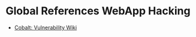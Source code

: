 # Global References WebApp Hacking

- [Cobalt: Vulnerability Wiki](https://www.cobalt.io/vulnerability-wiki)